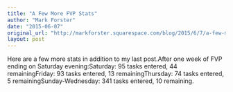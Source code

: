 ```yaml
---
title: "A Few More FVP Stats"
author: "Mark Forster"
date: "2015-06-07"
original_url: "http://markforster.squarespace.com/blog/2015/6/7/a-few-more-fvp-stats.html"
layout: post
---
```


Here are a few more stats in addition to my last post.After one week of FVP ending on Saturday evening:Saturday: 95 tasks entered, 44 remainingFriday: 93 tasks entered, 13 remainingThursday: 74 tasks entered, 5 remainingSunday-Wednesday: 341 tasks entered, 10 remaining.

